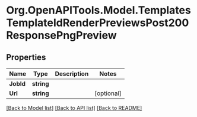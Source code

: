 # Org.OpenAPITools.Model.TemplatesTemplateIdRenderPreviewsPost200ResponsePngPreview

## Properties

Name | Type | Description | Notes
------------ | ------------- | ------------- | -------------
**JobId** | **string** |  | 
**Url** | **string** |  | [optional] 

[[Back to Model list]](../../README.md#documentation-for-models) [[Back to API list]](../../README.md#documentation-for-api-endpoints) [[Back to README]](../../README.md)

